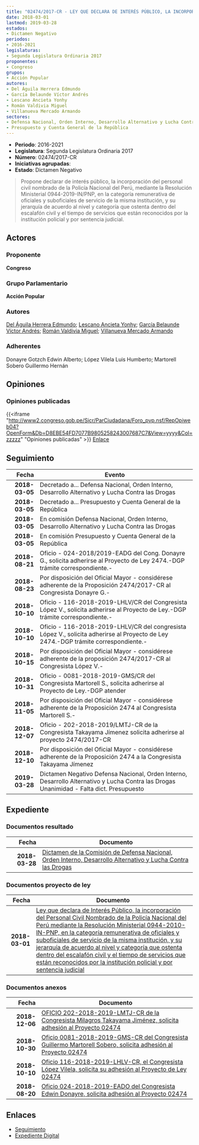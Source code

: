 ```yaml
---
title: "02474/2017-CR - LEY QUE DECLARA DE INTERÉS PÚBLICO, LA INCORPORACIÓN DEL PERSONAL CIVIL NOMBRADO DE LA POLICÍA NACIONAL DEL PERÚ, MEDIANTE LA RESOLUCIÓN MINISTERIAL N° 0944-2010-IN/PNP, EN LA CATEGORÍA REMUNERATIVA DE OFICIALES Y SUBOFICIALES DE SERVICIO DE LA MISMA INSTITUCIÓN Y SU JERARQUÍA DE ACUERDO AL NIVEL Y CATEGORÍA QUE OSTENTA DENTRO DEL ESCALAFÓN CIVIL Y EL TIEMPO DE SERVICIOS QUE ESTÁN RECONOCIDOS POR LA INSTITUCIÓN POLICIAL Y POR SENTENCIA JUDICIAL"
date: 2018-03-01
lastmod: 2019-03-28
estados:
- Dictamen Negativo
periodos:
- 2016-2021
legislaturas:
- Segunda Legislatura Ordinaria 2017
proponentes:
- Congreso
grupos:
- Acción Popular
autores:
- Del Águila Herrera Edmundo
- García Belaunde Víctor Andrés
- Lescano Ancieta Yonhy
- Román Valdivia Miguel
- Villanueva Mercado Armando
sectores:
- Defensa Nacional, Orden Interno, Desarrollo Alternativo y Lucha Contra las Drogas
- Presupuesto y Cuenta General de la República
---
```

- **Periodo**: 2016-2021
- **Legislatura**: Segunda Legislatura Ordinaria 2017
- **Número**: 02474/2017-CR
- **Iniciativas agrupadas**: 
- **Estado**: Dictamen Negativo

> Propone declarar de interés público, la incorporación del personal civil nombrado de la Policía Nacional del Perú, mediante la Resolución Ministerial 0944-2019-IN/PNP, en la categoría remunerativa de oficiales y suboficiales de servicio de la misma institución, y su jerarquía de acuerdo al nivel y categoría que ostenta dentro del escalafón civil y el tiempo de servicios que están reconocidos por la institución policial y por sentencia judicial.


## Actores

### Proponente

**Congreso**

### Grupo Parlamentario

**Acción Popular**

### Autores

[Del Águila Herrera Edmundo](mailto:mailto:edelaguila@congreso.gob.pe); [Lescano Ancieta Yonhy](mailto:mailto:ylescano@congreso.gob.pe); [García Belaunde Víctor Andrés](mailto:mailto:vgarciabelaunde@congreso.gob.pe); [Román Valdivia Miguel](mailto:mailto:mroman@congreso.gob.pe); [Villanueva Mercado Armando](mailto:mailto:avillanuevam@congreso.gob.pe)

### Adherentes

Donayre Gotzch Edwin Alberto; López Vilela Luis Humberto; Martorell Sobero Guillermo Hernán

## Opiniones

### Opiniones publicadas

{{<iframe "http://www2.congreso.gob.pe/Sicr/ParCiudadana/Foro_pvp.nsf/RepOpiweb04?OpenForm&Db=D8EBE54FD7077B9805258243007687C7&View=yyyy&Col=zzzzz" "Opiniones publicadas" >}}
[Enlace](http://www2.congreso.gob.pe/Sicr/ParCiudadana/Foro_pvp.nsf/RepOpiweb04?OpenForm&Db=D8EBE54FD7077B9805258243007687C7&View=yyyy&Col=zzzzz)


## Seguimiento

| Fecha | Evento |
|------:|--------|
| **2018-03-05** | Decretado a... Defensa Nacional, Orden Interno, Desarrollo Alternativo y Lucha Contra las Drogas |
| **2018-03-05** | Decretado a... Presupuesto y Cuenta General de la República |
| **2018-03-05** | En comisión Defensa Nacional, Orden Interno, Desarrollo Alternativo y Lucha Contra las Drogas |
| **2018-03-05** | En comisión Presupuesto y Cuenta General de la República |
| **2018-08-21** | Oficio - 024-2018/2019-EADG del Cong. Donayre G., solicita adherirse al Proyecto de Ley 2474.-DGP trámite correspondiente.- |
| **2018-08-23** | Por disposición del Oficial Mayor - considérese adherente de la Proposición 2474/2017-CR al Congresista Donayre G.- |
| **2018-10-10** | Oficio - 116-2018-2019-LHLV/CR del Congresista López V., solicita adherirse al Proyecto de Ley.-DGP trámite correspondiente.- |
| **2018-10-10** | Oficio - 116-2018-2019-LHLV/CR del congresista López V., solicita adherirse al Proyecto de Ley 2474.-DGP trámite correspondiente.- |
| **2018-10-15** | Por disposición del Oficial Mayor - considérese adherente de la proposición 2474/2017-CR al Congresista López V.- |
| **2018-10-31** | Oficio - 0081-2018-2019-GMS/CR del Congresista Martorell S., solicita adherirse al Proyecto de Ley.-DGP atender |
| **2018-11-05** | Por disposición del Oficial Mayor - considérese adherente de la Proposición 2474 al Congresista Martorell S.- |
| **2018-12-07** | Oficio - 202-2018-2019/LMTJ-CR de la Congresista Takayama Jímenez solicita adherirse al proyecto 2474/2017-CR |
| **2018-12-10** | Por disposición del Oficial Mayor - considérese adherente de la Proposición 2474 a la Congresista Takayama Jímenez |
| **2019-03-28** | Dictamen Negativo Defensa Nacional, Orden Interno, Desarrollo Alternativo y Lucha Contra las Drogas Unanimidad - Falta dict. Presupuesto |

## Expediente

### Documentos resultado

| Fecha | Documento |
|------:|-----------|
| **2018-03-28** | [Dictamen de la Comisión de Defensa Nacional, Orden Interno, Desarrollo Alternativo y Lucha Contra las Drogas](http://www.leyes.congreso.gob.pe/Documentos/2016_2021/Dictamenes/Proyectos_de_Ley/02474DC07MAY20190328.pdf) |

### Documentos proyecto de ley

| Fecha | Documento |
|------:|-----------|
| **2018-03-01** | [Ley que declara de Interés Público, la incorporación del Personal Civil Nombrado de la Policía Nacional del Perú mediante la Resolución Ministerial 0944-2010-IN-PNP, en la categoría remunerativa de oficiales y suboficiales de servicio de la misma institución, y su jerarquía de acuerdo al nivel y categoría que ostenta dentro del escalafón civil y el tiempo de servicios que están reconocidos por la institución policial y por sentencia judicial](http://www.leyes.congreso.gob.pe/Documentos/2016_2021/Proyectos_de_Ley_y_de_Resoluciones_Legislativas/PL0247420180301..pdf) |

### Documentos anexos

| Fecha | Documento |
|------:|-----------|
| **2018-12-06** | [OFICIO 202-2018-2019-LMTJ-CR de la Congresista Milagros Takayama Jiménez, solicita adhesión al Proyecto 02474](http://www.leyes.congreso.gob.pe/Documentos/2016_2021/Oficios/Congresistas/OFICIO-202-2018-2019-LMTJ-CR.pdf) |
| **2018-10-30** | [Oficio 0081-2018-2019-GMS-CR del Congresista Guillermo Martorell Sobero, solicita adhesión al Proyecto 02474](http://www.leyes.congreso.gob.pe/Documentos/2016_2021/Oficios/Congresistas/OFICIO-0081-2018-2019-GMS-CR.pdf) |
| **2018-10-10** | [Oficio 116-2018-2019-LHLV-CR, el Congresista López Vilela, solicita su adhesión al Proyecto de Ley 02474](http://www.leyes.congreso.gob.pe/Documentos/2016_2021/Adhesiones/Proyectos_de_Ley/OFICIO-116-2018-2019-LHLV-CR.pdf) |
| **2018-08-20** | [Oficio 024-2018-2019-EADO del Congresista Edwin Donayre, solicita adhesión al Proyecto 02474](http://www.leyes.congreso.gob.pe/Documentos/2016_2021/Oficios/Congresistas/OFICIO-024-2018-2019-EADO.pdf) |

## Enlaces

- [Seguimiento](http://www2.congreso.gob.pe/Sicr/TraDocEstProc/CLProLey2016.nsf/f7fff46988ca05b1052578e100829cc7/099100674d8767520525824400542aae?OpenDocument)
- [Expediente Digital](http://www2.congreso.gob.pe/Sicr/TraDocEstProc/Expvirt_2011.nsf/visbusqptramdoc1621/02474?opendocument)

